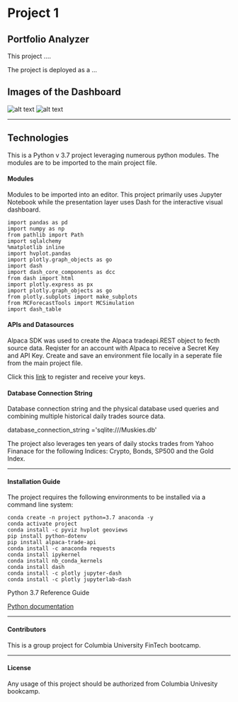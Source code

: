 # Project 1
## Portfolio Analyzer
This project ....

The project is deployed as a ...

## Images of the Dashboard 
![alt text]()
![alt text]()

- - - 
## Technologies

This is a Python v 3.7 project leveraging numerous python modules. The modules are to be imported to the main project file.



####  Modules
Modules to be imported into an editor. This project primarily uses Jupyter Notebook while the presentation layer uses Dash for the interactive visual dashboard.
```
import pandas as pd
import numpy as np
from pathlib import Path
import sqlalchemy
%matplotlib inline
import hvplot.pandas
import plotly.graph_objects as go
import dash
import dash_core_components as dcc
from dash import html
import plotly.express as px
import plotly.graph_objects as go
from plotly.subplots import make_subplots
from MCForecastTools import MCSimulation
import dash_table
```

#### APIs and Datasources
Alpaca SDK was used to create the Alpaca tradeapi.REST object to fecth source data. Reqister for an account with Alpaca to receive a Secret Key and API Key. Create and save an environment file locally in a seperate file from the main project file.

Click this [link](https://app.alpaca.markets/login) to register and receive your keys.

####  Database Connection String
Database connection string and the physical database used queries and combining multiple historical daily trades source data.

database_connection_string ='sqlite:///Muskies.db'

The project also leverages ten years of daily stocks trades from Yahoo Finanace for the following Indices: Crypto, Bonds, SP500 and the Gold Index.

- - - 
#### Installation Guide
The project requires the following environments to be installed via a command line system:

```
conda create -n project python=3.7 anaconda -y
conda activate project
conda install -c pyviz hvplot geoviews
pip install python-dotenv
pip install alpaca-trade-api
conda install -c anaconda requests
conda install ipykernel
conda install nb_conda_kernels
conda install dash
conda install -c plotly jupyter-dash
conda install -c plotly jupyterlab-dash
```

Python 3.7 Reference Guide

[Python documentation](https://docs.python.org/3.7/)


- - - 
#### Contributors
This is a group project for Columbia University FinTech bootcamp.

- - - 
#### License
Any usage of this project should be authorized from Columbia Univesity bookcamp.

